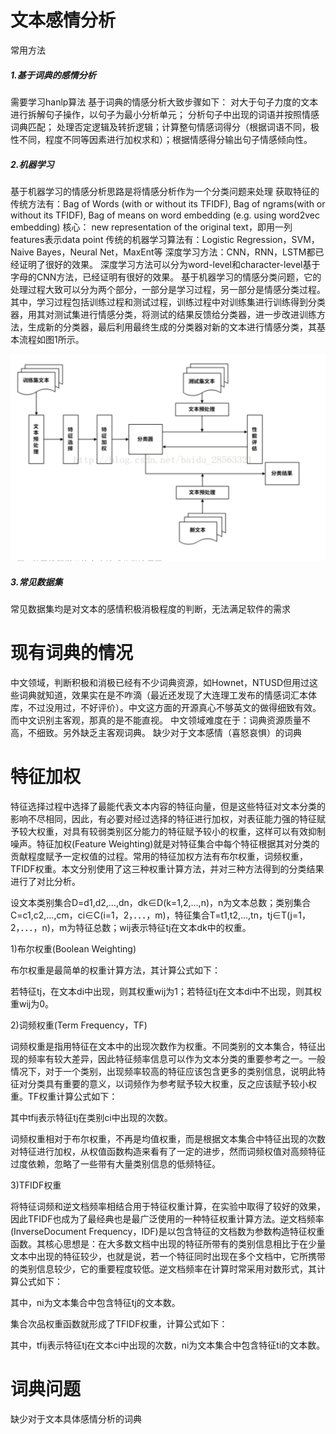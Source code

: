 # 文本感情分析
常用方法
##### 1.基于词典的感情分析
需要学习hanlp算法
基于词典的情感分析大致步骤如下： 对大于句子力度的文本进行拆解句子操作，以句子为最小分析单元； 分析句子中出现的词语并按照情感词典匹配； 处理否定逻辑及转折逻辑；计算整句情感词得分（根据词语不同，极性不同，程度不同等因素进行加权求和）；根据情感得分输出句子情感倾向性。
##### 2.机器学习
基于机器学习的情感分析思路是将情感分析作为一个分类问题来处理
获取特征的传统方法有：Bag of Words (with or without its TFIDF), Bag of ngrams(with or without its TFIDF), Bag of means on word embedding (e.g. using word2vec embedding)
核心： new representation of the original text，即用一列features表示data point
传统的机器学习算法有：Logistic Regression，SVM，Naive Bayes，Neural Net，MaxEnt等
深度学习方法：CNN，RNN，LSTM都已经证明了很好的效果。
深度学习方法可以分为word-level和character-level基于字母的CNN方法，已经证明有很好的效果。
基于机器学习的情感分类问题，它的处理过程大致可以分为两个部分，一部分是学习过程，另一部分是情感分类过程。其中，学习过程包括训练过程和测试过程，训练过程中对训练集进行训练得到分类器，用其对测试集进行情感分类，将测试的结果反馈给分类器，进一步改进训练方法，生成新的分类器，最后利用最终生成的分类器对新的文本进行情感分类，其基本流程如图1所示。


![](DraggedImage.png)
##### 3.常见数据集
常见数据集均是对文本的感情积极消极程度的判断，无法满足软件的需求



# 现有词典的情况
中文领域，判断积极和消极已经有不少词典资源，如Hownet，NTUSD但用过这些词典就知道，效果实在是不咋滴（最近还发现了大连理工发布的情感词汇本体库，不过没用过，不好评价）。中文这方面的开源真心不够英文的做得细致有效。而中文识别主客观，那真的是不能直视。
中文领域难度在于：词典资源质量不高，不细致。另外缺乏主客观词典。
缺少对于文本感情（喜怒哀惧）的词典




# 特征加权
特征选择过程中选择了最能代表文本内容的特征向量，但是这些特征对文本分类的影响不尽相同，因此，有必要对经过选择的特征进行加权，对表征能力强的特征赋予较大权重，对具有较弱类别区分能力的特征赋予较小的权重，这样可以有效抑制噪声。特征加权(Feature Weighting)就是对特征集合中每个特征根据其对分类的贡献程度赋予一定权值的过程。常用的特征加权方法有布尔权重，词频权重，TFIDF权重。本文分别使用了这三种权重计算方法，并对三种方法得到的分类结果进行了对比分析。

设文本类别集合D=d1,d2,…,dn，dk∈D(k=1,2,…,n)，n为文本总数；类别集合C=c1,c2,…,cm，ci∈C(i=1，2，．．．，m)，特征集合T=t1,t2,…,tn，tj∈T(j=1，2，．．．，n)，m为特征总数；wij表示特征tj在文本dk中的权重。

1)布尔权重(Boolean Weighting)

布尔权重是最简单的权重计算方法，其计算公式如下：

若特征tj，在文本di中出现，则其权重wij为1；若特征tj在文本di中不出现，则其权重wij为0。

2)词频权重(Term Frequency，TF)

词频权重是指用特征在文本中的出现次数作为权重。不同类别的文本集合，特征出现的频率有较大差异，因此特征频率信息可以作为文本分类的重要参考之一。一般情况下，对于一个类别，出现频率较高的特征应该包含更多的类别信息，说明此特征对分类具有重要的意义，以词频作为参考赋予较大权重，反之应该赋予较小权重。TF权重计算公式如下：

其中tfij表示特征tj在类别ci中出现的次数。

词频权重相对于布尔权重，不再是均值权重，而是根据文本集合中特征出现的次数对特征进行加权，从权值函数构造来看有了一定的进步，然而词频权值对高频特征过度依赖，忽略了一些带有大量类别信息的低频特征。

3)TFIDF权重

将特征词频和逆文档频率相结合用于特征权重计算，在实验中取得了较好的效果，因此TFIDF也成为了最经典也是最广泛使用的一种特征权重计算方法。逆文档频率(InverseDocument Frequency，IDF)是以包含特征的文档数为参数构造特征权重函数。其核心思想是：在大多数文档中出现的特征所带有的类别信息相比于在少量文本中出现的特征较少，也就是说，若一个特征同时出现在多个文档中，它所携带的类别信息较少，它的重要程度较低。逆文档频率在计算时常采用对数形式，其计算公式如下：

其中，ni为文本集合中包含特征tj的文本数。

集合次品权重函数就形成了TFIDF权重，计算公式如下：

其中，tfij表示特征tj在文本ci中出现的次数，ni为文本集合中包含特征ti的文本数。

# 词典问题
缺少对于文本具体感情分析的词典

